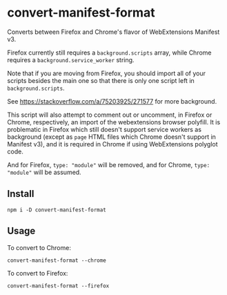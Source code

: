 # convert-manifest-format

Converts between Firefox and Chrome's flavor of WebExtensions
Manifest v3.

Firefox currently still requires a `background.scripts` array,
while Chrome requires a `background.service_worker` string.

Note that if you are moving from Firefox, you should import all
of your scripts besides the main one so that there is only one
script left in `background.scripts`.

See <https://stackoverflow.com/a/75203925/271577>
for more background.

This script will also attempt to comment out or uncomment, in
Firefox or Chrome, respectively, an import of the webextensions
browser polyfill. It is problematic in Firefox which still doesn't
support service workers as background (except as `page` HTML files
which Chrome doesn't support in Manifest v3), and it is required
in Chrome if using WebExtensions polyglot code.

And for Firefox, `type: "module"` will be removed, and for Chrome,
`type: "module"` will be assumed.

## Install

```shell
npm i -D convert-manifest-format
```

## Usage

To convert to Chrome:

```shell
convert-manifest-format --chrome
```

To convert to Firefox:

```shell
convert-manifest-format --firefox
```
